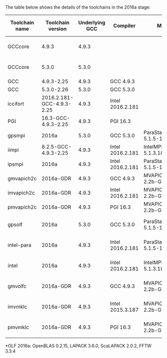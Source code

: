 The table below shows the details of the toolchains in the 2016a stage:

| Toolchain name |     Toolchain version     | Underlying GCC |     Compiler     |          MPI           |  CUDA  | Math libraries |    Includes software from     |                          Notes                           |
|----------------|---------------------------|----------------|------------------|------------------------|--------|----------------|-------------------------------|----------------------------------------------------------|
| GCCcore        | 4.9.3                     | 4.9.3          |                  |                        |        |                |                               | Used for boostrapping other compilers and basic software |
| GCCcore        | 5.3.0                     | 5.3.0          |                  |                        |        |                |                               | Used for boostrapping other compilers and basic software |
| GCC            | 4.9.3-2.25                | 4.9.3          | GCC 4.9.3        |                        |        |                | GCCcore                       | Compiler toolchain                                       |
| GCC            | 5.3.0-2.26                | 5.3.0          | GCC 5.3.0        |                        |        |                | GCCcore                       | Compiler toolchain                                       |
| iccifort       | 2016.2.181-GCC-4.9.3-2.25 | 4.9.3          | Intel 2016.2.181 |                        |        |                | GCCcore                       | Compiler toolchain                                       |
| PGI            | 16.3-GCC-4.9.3-2.25       | 4.9.3          | PGI 16.3         |                        |        |                | GCCcore                       | Compiler toolchain                                       |
| gpsmpi         | 2016a                     | 5.3.0          | GCC 5.3.0        | ParaStationMPI 5.1.5-1 |        |                | GCCcore, GCC                  | Compiler+MPI toolchain                                   |
| iimpi          | 8.2.5-GCC-4.9.3-2.25      | 4.9.3          | Intel 2016.2.181 | IntelMPI 5.1.3.181     |        |                | GCCcore, iccifort             | Compiler+MPI toolchain                                   |
| ipsmpi         | 2016a                     | 4.9.3          | Intel 2016.2.181 | ParaStationMPI 5.1.5-1 |        |                | GCCcore, iccifort             | Compiler+MPI toolchain                                   |
| gmvapich2c     | 2016a-GDR                 | 4.9.3          | GCC 4.9.3        | MVAPICH2 2.2b-GDR      | 7.5.18 |                | GCCcore, GCC                  | Compiler+MPI+CUDA toolchain                              |
| imvapich2c     | 2016a-GDR                 | 4.9.3          | Intel 2016.2.181 | MVAPICH2 2.2b-GDR      | 7.5.18 |                | GCCcore, iccifort             | Compiler+MPI+CUDA toolchain                              |
| pmvapich2c     | 2016a-GDR                 | 4.9.3          | PGI 16.3         | MVAPICH2 2.2b-GDR      | 7.5.18 |                | GCCcore, PGI                  | Compiler+MPI+CUDA toolchain                              |
| gpsolf         | 2016a                     | 5.3.0          | GCC 5.3.0        | ParaStationMPI 5.1.5-1 |        | OLF 2016a      | GCCcore, GCC, gpsmpi          | Compiler+MPI+Math toolchain                              |
| intel-para     | 2016a                     | 4.9.3          | Intel 2016.2.181 | ParaStationMPI 5.1.5-1 |        | MKL 11.3.2-181 | GCCcore, iccifort, ipsmpi     | Compiler+MPI+Math toolchain                              |
| intel          | 2016a                     | 4.9.3          | Intel 2016.2.181 | IntelMPI 5.1.3.181     |        | MKL 11.3.2-181 | GCCcore, iccifort, iimpi      | Compiler+MPI+Math toolchain                              |
| gmvolfc        | 2016a-GDR                 | 4.9.3          | GCC 4.9.3        | MVAPICH2 2.2b-GDR      | 7.5.18 | OLF 2016a      | GCCcore, GCC, gmvapich2c      | Compiler+MPI+CUDA+Math toolchain                         |
| imvmklc        | 2016a-GDR                 | 4.9.3          | Intel 2015.3.187 | MVAPICH2 2.2b-GDR      | 7.5.18 | MKL 11.3.2-181 | GCCcore, iccifort, imvapich2c | Compiler+MPI+CUDA+Math toolchain                         |
| pmvmklc        | 2016a-GDR                 | 4.9.3          | PGI 16.3         | MVAPICH2 2.2b-GDR      | 7.5.18 | MKL 11.3.2-181 | GCCcore, PGI, pmvapich2c      | Compiler+MPI+CUDA+Math toolchain                         |

*OLF 2016a: OpenBLAS 0.2.15, LAPACK 3.6.0, ScaLAPACK 2.0.2, FFTW 3.3.4
